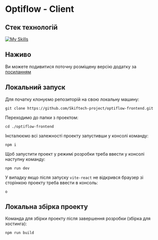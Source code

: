 # Optiflow - Client

## Стек технологій

[![My Skills](https://skillicons.dev/icons?i=js,react,threejs,materialui&theme=dark)](https://skillicons.dev)

## Наживо

Ви можете подивитися поточну розміщену версію додатку за [посиланням](https://optiflow-skiftech.netlify.app/)

## Локальний запуск

Для початку клонуємо репозиторій на свою локальну машину:

```
git clone https://github.com/Skiftech-project/optiflow-frontend.git
```

Переходимо до папки з проектом:

```
cd ./optiflow-frontend
```

Інсталюємо всі залежності проекту запустивши у консолі команду:

```
npm i
```

Щоб запустити проект у режимі розробки треба ввести у консолі наступну команду:

```
npm run dev
```

У випадку якщо після запуску `vite-react` не відкрився браузер зі сторінкою проекту треба ввести в консоль:

```
o
```

## Локальна збірка проекту

Команда для збірки проекту після завершення розробки (збірка для хостинга):

```
npm run build
```
